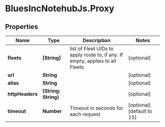 # BluesIncNotehubJs.Proxy

## Properties

Name | Type | Description | Notes
------------ | ------------- | ------------- | -------------
**fleets** | **[String]** | list of Fleet UIDs to apply route to, if any.  If empty, applies to all Fleets | [optional] 
**url** | **String** |  | [optional] 
**alias** | **String** |  | [optional] 
**httpHeaders** | **{String: String}** |  | [optional] 
**timeout** | **Number** | Timeout in seconds for each request | [optional] [default to 15]


